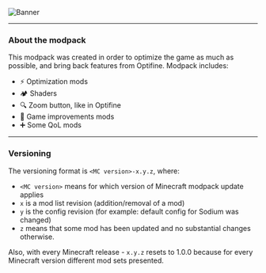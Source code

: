 ![Banner](https://cdn.discordapp.com/attachments/916022565884006401/1132272472515940443/Vanilla_Reimagined_Banner.png)

---

### About the modpack

This modpack was created in order to optimize the game as much as possible, and bring back features from Optifine. Modpack includes:

- ⚡ Optimization mods
- 🏕️ Shaders
- 🔍 Zoom button, like in Optifine
- 🔧 Game improvements mods
- ➕ Some QoL mods

---

### Versioning
The versioning format is `<MC version>-x.y.z`, where:

- `<MC version>` means for which version of Minecraft modpack update applies
- `x` is a mod list revision (addition/removal of a mod)
- `y` is the config revision (for example: default config for Sodium was changed)
- `z` means that some mod has been updated and no substantial changes otherwise.

Also, with every Minecraft release - `x.y.z` resets to 1.0.0 because for every Minecraft version different mod sets presented.